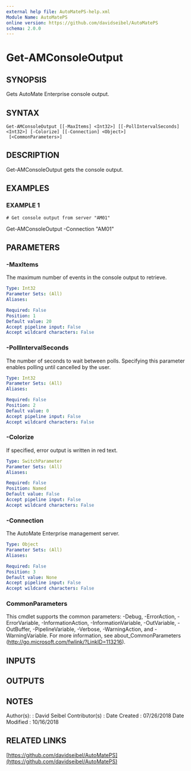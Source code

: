 ```yaml
---
external help file: AutoMatePS-help.xml
Module Name: AutoMatePS
online version: https://github.com/davidseibel/AutoMatePS
schema: 2.0.0
---
```


# Get-AMConsoleOutput

## SYNOPSIS
Gets AutoMate Enterprise console output.

## SYNTAX

```
Get-AMConsoleOutput [[-MaxItems] <Int32>] [[-PollIntervalSeconds] <Int32>] [-Colorize] [[-Connection] <Object>]
 [<CommonParameters>]
```

## DESCRIPTION
Get-AMConsoleOutput gets the console output.

## EXAMPLES

### EXAMPLE 1
```
# Get console output from server "AM01"
```

Get-AMConsoleOutput -Connection "AM01"

## PARAMETERS

### -MaxItems
The maximum number of events in the console output to retrieve.

```yaml
Type: Int32
Parameter Sets: (All)
Aliases:

Required: False
Position: 1
Default value: 20
Accept pipeline input: False
Accept wildcard characters: False
```

### -PollIntervalSeconds
The number of seconds to wait between polls. 
Specifying this parameter enables polling until cancelled by the user.

```yaml
Type: Int32
Parameter Sets: (All)
Aliases:

Required: False
Position: 2
Default value: 0
Accept pipeline input: False
Accept wildcard characters: False
```

### -Colorize
If specified, error output is written in red text.

```yaml
Type: SwitchParameter
Parameter Sets: (All)
Aliases:

Required: False
Position: Named
Default value: False
Accept pipeline input: False
Accept wildcard characters: False
```

### -Connection
The AutoMate Enterprise management server.

```yaml
Type: Object
Parameter Sets: (All)
Aliases:

Required: False
Position: 3
Default value: None
Accept pipeline input: False
Accept wildcard characters: False
```

### CommonParameters
This cmdlet supports the common parameters: -Debug, -ErrorAction, -ErrorVariable, -InformationAction, -InformationVariable, -OutVariable, -OutBuffer, -PipelineVariable, -Verbose, -WarningAction, and -WarningVariable.
For more information, see about_CommonParameters (http://go.microsoft.com/fwlink/?LinkID=113216).

## INPUTS

## OUTPUTS

## NOTES
Author(s):     : David Seibel
Contributor(s) :
Date Created   : 07/26/2018
Date Modified  : 10/16/2018

## RELATED LINKS

[https://github.com/davidseibel/AutoMatePS](https://github.com/davidseibel/AutoMatePS)


